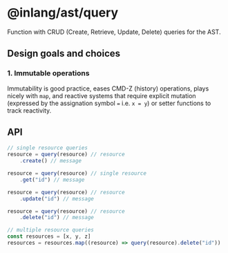 # @inlang/ast/query

Function with CRUD (Create, Retrieve, Update, Delete) queries for the AST.

## Design goals and choices

### 1. Immutable operations

Immutability is good practice, eases CMD-Z (history) operations, plays nicely with `map`, and reactive systems that require explicit mutation (expressed by the assignation symbol `=` i.e. `x = y`) or setter functions to track reactivity.

## API

```js
// single resource queries
resource = query(resource) // resource
	.create() // message

resource = query(resource) // single resource
	.get("id") // message

resource = query(resource) // resource
	.update("id") // message

resource = query(resource) // resource
	.delete("id") // message

// multiple resource queries
const resources = [x, y, z]
resources = resources.map((resource) => query(resource).delete("id"))
```
